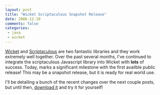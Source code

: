 ```yaml
---
layout: post
title: "Wicket Scriptaculous Snapshot Release"
date: 2006-12-10
comments: false
categories:
 - java
 - wicket
---
```



   
[Wicket](http://www.wicketframework.org) and [Scriptaculous](http://script.aculo.us/) are two fantastic libraries and they work extremely well together. Over the past several months, I've continued to integrate the scriptaculous Javascript library into Wicket with **lots** of success. Today, marks a significant milestone with the first availble public release! This may be a snapshot release, but it is ready for real world use.

   
   
I'll be detailing a bunch of the recent changes over the next couple posts, but until then, [download it](http://maven.codecrate.com/wicket-stuff/wicket-contrib-scriptaculous/0.1.0-SNAPSHOT/wicket-contrib-scriptaculous-0.1.0-SNAPSHOT.jar) and try it for yourself!

